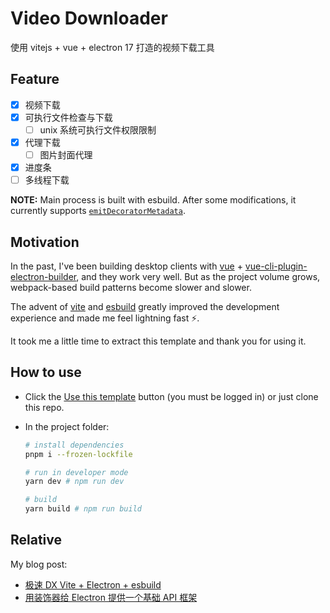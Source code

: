 # Video Downloader

使用 vitejs + vue + electron 17 打造的视频下载工具

## Feature

- [x] 视频下载
- [x] 可执行文件检查与下载
  - [ ] unix 系统可执行文件权限限制
- [x] 代理下载
  - [ ] 图片封面代理
- [x] 进度条
- [ ] 多线程下载

**NOTE:** Main process is built with esbuild. After some modifications, it currently supports [`emitDecoratorMetadata`](https://www.typescriptlang.org/tsconfig#emitDecoratorMetadata).

## Motivation

In the past, I've been building desktop clients with [vue](https://v3.vuejs.org/) + [vue-cli-plugin-electron-builder](https://github.com/nklayman/vue-cli-plugin-electron-builder), and they work very well. But as the project volume grows, webpack-based build patterns become slower and slower.

The advent of [vite](https://vitejs.dev/) and [esbuild](https://esbuild.github.io/) greatly improved the development experience and made me feel lightning fast ⚡.

It took me a little time to extract this template and thank you for using it.

## How to use

- Click the [Use this template](https://github.com/ArcherGu/fast-vite-electron/generate) button (you must be logged in) or just clone this repo.
- In the project folder:

  ```bash
  # install dependencies
  pnpm i --frozen-lockfile

  # run in developer mode
  yarn dev # npm run dev

  # build
  yarn build # npm run build
  ```

## Relative

My blog post:

- [极速 DX Vite + Electron + esbuild](https://archergu.me/posts/vite-electron-esbuild)
- [用装饰器给 Electron 提供一个基础 API 框架](https://archergu.me/posts/electron-decorators)
